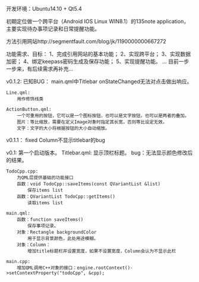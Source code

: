 开发环境：Ubuntu14.10 + Qt5.4

初期定位做一个跨平台（Android IOS Linux WIN8.1）的135note application，主要实现待办事项记录和日常提醒功能。

方法引用网站http://segmentfault.com/blog/jk/1190000000667272

功能需求、目标：
    1、完成引用网站的基本功能；
    2、实现跨平台；
    3、实现数据加密；
    4、绑定keepass密码生成及保存功能；
    5、实现提醒功能。
    ...
目前一步一步来，有后续需求再补充...

v0.1.2:
    已知BUG：
        main.qml中Titlebar onStateChanged无法对点击做出响应。
        
    Line.qml:
        用作修饰线类
        
    ActionButton.qml:
        一个可重用的按钮，它可以是一个图标按钮，也可以是文字按钮，也可以是两者的叠加。
        图片：等比缩放，需要在定义Image对象时指定其长宽，否则等比设定无效。
        文字：文字的大小将根据按钮的大小自动缩放。

v0.1.1：
    fixed Column不显示titlebar的bug
    
v0.1:
    第一个启动版本。
    Titlebar.qml:
        显示顶栏标题。
        bug：无法显示颜色修改后的结果。
    
    TodoCpp.cpp:
        为QML层提供基础的功能接口
        函数：void TodoCpp::saveItems(const QVariantList &list)
            保存items list
        函数：QVariantList TodoCpp::getItems()
            读取items list
        
    main.qml:
        函数：function saveItems()
            保存事项记录。
        对象：Rectangle backgroundColor
            用于显示背景颜色，此处用途模糊。
        对象：Column：
            增加title标题栏并设置宽度，如果不设置宽度，Column会认为不显示此栏
        
    main.cpp:
        增加QML调用C++对象的接口：engine.rootContext()->setContextProperty("todoCpp", &cpp);
        

